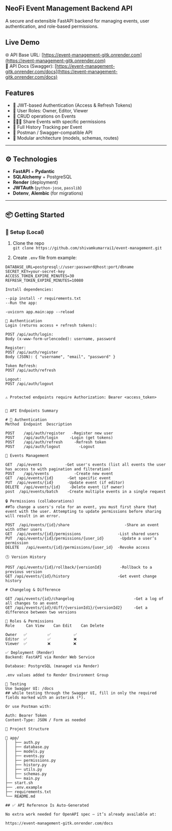 ## NeoFi Event Management Backend API

A secure and extensible FastAPI backend for managing events, user authentication, and role-based permissions.

##  Live Demo

🌐 API Base URL: [https://event-management-gitk.onrender.com](https://event-management-gitk.onrender.com)  
📘 API Docs (Swagger): [https://event-management-gitk.onrender.com/docs](https://event-management-gitk.onrender.com/docs)

##  Features

- 🔐 JWT-based Authentication (Access & Refresh Tokens)
- 👥 User Roles: Owner, Editor, Viewer
- 📆 CRUD operations on Events
- 👨‍👨‍👦 Share Events with specific permissions
- 📜 Full History Tracking per Event
- 🧪 Postman / Swagger-compatible API
- 📂 Modular architecture (models, schemas, routes)

---

## ⚙️ Technologies

- **FastAPI** + **Pydantic**
- **SQLAlchemy** + PostgreSQL
- **Render** (deployment)
- **JWTAuth** (`python-jose`, `passlib`)
- **Dotenv**, **Alembic** (for migrations)

---

## 📦 Getting Started

### 🔧 Setup (Local)

1. Clone the repo  
   `git clone https://github.com/shivamkumarrai1/event-management.git`

2. Create `.env` file from example:

```env
DATABASE_URL=postgresql://user:password@host:port/dbname
SECRET_KEY=your-secret-key
ACCESS_TOKEN_EXPIRE_MINUTES=30
REFRESH_TOKEN_EXPIRE_MINUTES=10080

Install dependencies:

--pip install -r requirements.txt
--Run the app:

-uvicorn app.main:app --reload

🔑 Authentication
Login (returns access + refresh tokens):

POST /api/auth/login:
Body (x-www-form-urlencoded): username, password

Register:
POST /api/auth/register
Body (JSON): { "username", "email", "password" }

Token Refresh:
POST /api/auth/refresh

Logout:
POST /api/auth/logout


⚠️ Protected endpoints require Authorization: Bearer <access_token>


📘 API Endpoints Summary

# 🔐 Authentication
Method  Endpoint  Description

POST	/api/auth/register	 -Register new user
POST	/api/auth/login	    -Login (get tokens)
POST	/api/auth/refresh     -Refresh token
POST	/api/auth/logout	    -Logout

📆 Events Management

GET	 /api/events 	      -Get user's events (list all events the user has access to with pagination and filteration)
POST	/api/events 	      -Create new event
GET	 /api/events/{id}	   -Get specific event
PUT	 /api/events/{id}	   -Update event (if editor)
DELETE	/api/events/{id}	-Delete event (if owner)
post  /api/events/batch    -Create multiple events in a single request

🔒 Permissions (collaborations)
##To change a users's role for an event, you must first share that event with the user. Attempting to update permissions before sharing will result in an error.

POST  /api/events/{id}/share                        -Share an event with other users
GET	 /api/events/{id}/permissions 	             -List shared users
PUT	 /api/events/{id}/permissions/{user_id}       -Update a user’s permission
DELETE	 /api/events/{id}/permissions/{user_id}	 -Revoke access

🕓 Version History

POST /api/events/{id}/rollback/{versionId}        -Rollback to a previous version
GET	/api/events/{id}/history	                 -Get event change history

# Changelog & Difference

GET /api/events/{id}/changelog                          -Get a log of all changes to an event
GET /api/events/{id}/diff/{versionId1}/{versionId2}     -Get a difference between two versions

🔐 Roles & Permissions
Role	 Can View	 Can Edit	 Can Delete

Owner   ✅         ✅          ✅
Editor  ✅         ✅          ❌
Viewer  ✅         ❌          ❌

✅ Deployment (Render)
Backend: FastAPI via Render Web Service

Database: PostgreSQL (managed via Render)

.env values added to Render Environment Group

🧪 Testing
Use Swagger UI: /docs
## while testing through the Swagger UI, fill in only the required fields marked with an asterisk (*).

Or use Postman with:

Auth: Bearer Token
Content-Type: JSON / Form as needed

📂 Project Structure

📁 app/
│   ├── auth.py
│   ├── database.py
│   ├── models.py
│   ├── events.py
│   ├── permissions.py
│   ├── history.py
│   ├── utils.py
│   ├── schemas.py
│   └── main.py
├── start.sh
├── .env.example
├── requirements.txt
└── README.md

## ✅ API Reference Is Auto-Generated

No extra work needed for OpenAPI spec — it’s already available at:

https://event-management-gitk.onrender.com/docs
